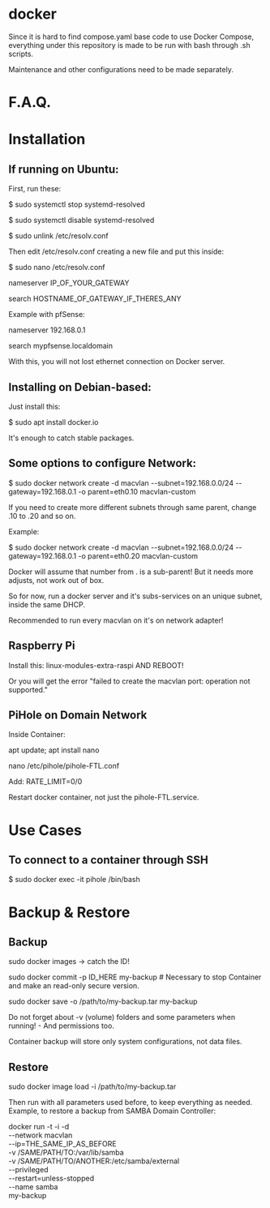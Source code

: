 # docker

Since it is hard to find compose.yaml base code to use Docker Compose,
everything under this repository is made to be run with bash through .sh scripts.

Maintenance and other configurations need to be made separately.

# F.A.Q.

# Installation

## If running on Ubuntu:

First, run these:

$ sudo systemctl stop systemd-resolved

$ sudo systemctl disable systemd-resolved

$ sudo unlink /etc/resolv.conf

Then edit /etc/resolv.conf creating a new file and put this inside:

$ sudo nano /etc/resolv.conf

nameserver IP_OF_YOUR_GATEWAY

search HOSTNAME_OF_GATEWAY_IF_THERES_ANY

Example with pfSense:

nameserver 192.168.0.1

search mypfsense.localdomain

With this, you will not lost ethernet connection on Docker server.

## Installing on Debian-based:

Just install this:

$ sudo apt install docker.io

It's enough to catch stable packages.

## Some options to configure Network:

$ sudo docker network create -d macvlan --subnet=192.168.0.0/24 --gateway=192.168.0.1 -o parent=eth0.10 macvlan-custom

If you need to create more different subnets through same parent, change .10 to .20 and so on.

Example:

$ sudo docker network create -d macvlan --subnet=192.168.0.0/24 --gateway=192.168.0.1 -o parent=eth0.20 macvlan-custom

Docker will assume that number from . is a sub-parent! But it needs more adjusts, not work out of box.

So for now, run a docker server and it's subs-services on an unique subnet, inside the same DHCP.

Recommended to run every macvlan on it's on network adapter!

## Raspberry Pi

Install this: linux-modules-extra-raspi AND REBOOT!

Or you will get the error "failed to create the macvlan port: operation not supported."

## PiHole on Domain Network

Inside Container:

apt update; apt install nano

nano /etc/pihole/pihole-FTL.conf

Add: RATE_LIMIT=0/0

Restart docker container, not just the pihole-FTL.service.

# Use Cases

## To connect to a container through SSH

$ sudo docker exec -it pihole /bin/bash

# Backup & Restore

## Backup

sudo docker images -> catch the ID!

sudo docker commit -p ID_HERE my-backup # Necessary to stop Container and make an read-only secure version.

sudo docker save -o /path/to/my-backup.tar my-backup

Do not forget about -v (volume) folders and some parameters when running! - And permissions too.

Container backup will store only system configurations, not data files.

## Restore

sudo docker image load -i /path/to/my-backup.tar

Then run with all parameters used before, to keep everything as needed. Example, to restore a backup from SAMBA Domain Controller:

docker run -t -i -d \
	--network macvlan \
	--ip=THE_SAME_IP_AS_BEFORE \
	-v /SAME/PATH/TO:/var/lib/samba \
	-v /SAME/PATH/TO/ANOTHER:/etc/samba/external \
	--privileged \
  --restart=unless-stopped \
  --name samba \
	my-backup
